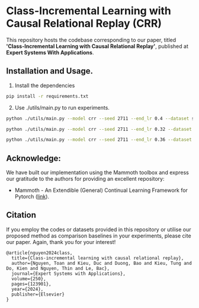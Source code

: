 # Class-Incremental Learning with Causal Relational Replay (CRR)

This repository hosts the codebase corresponding to our paper, titled **'Class-Incremental Learning with Causal Relational Replay'**, published at **Expert Systems With Applications**.

## Installation and Usage.
1. Install the dependencies
```bash
pip install -r requirements.txt
```
2. Use ./utils/main.py to run experiments.

```bash
python ./utils/main.py --model crr --seed 2711 --end_lr 0.4 --dataset seq-cifar10 --buffer_size 600 --lr 0.9 --batch_size 64 --minibatch_size 64 --batch_size_test 128 --n_epochs 60 --alpha 0.75 --beta 1.75 --gamma 1.25 --csv_log
```

```bash
python ./utils/main.py --model crr --seed 2711 --end_lr 0.32 --dataset seq-cifar100 --buffer_size 600 --lr 0.9 --batch_size 64 --minibatch_size 64 --batch_size_test 128 --n_epochs 60 --alpha 0.75 --beta 1.75 --gamma 1.25 --csv_log
```

```bash
python ./utils/main.py --model crr --seed 2711 --end_lr 0.36 --dataset seq-core50 --buffer_size 600 --lr 0.9 --batch_size 48 --minibatch_size 48 --batch_size_test 48 --n_epochs 20 --alpha 0.75 --beta 1.75 --gamma 1.25 --csv_log
```
## Acknowledge: 

We have built our implementation using the Mammoth toolbox and express our gratitude to the authors for providing an excellent repository:
- Mammoth - An Extendible (General) Continual Learning Framework for Pytorch ([link](https://github.com/aimagelab/mammoth)).

## Citation

If you employ the codes or datasets provided in this repository or utilise our proposed method as comparison baselines in your experiments, please cite our paper. Again, thank you for your interest!
```
@article{nguyen2024class,
  title={Class-incremental learning with causal relational replay},
  author={Nguyen, Toan and Kieu, Duc and Duong, Bao and Kieu, Tung and Do, Kien and Nguyen, Thin and Le, Bac},
  journal={Expert Systems with Applications},
  volume={250},
  pages={123901},
  year={2024},
  publisher={Elsevier}
}
```
